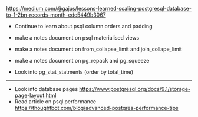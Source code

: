 https://medium.com/@gajus/lessons-learned-scaling-postgresql-database-to-1-2bn-records-month-edc5449b3067

- Continue to learn about psql column orders and padding

- make a notes document on psql materialised views

- make a notes document on from_collapse_limit and join_collape_limit

- make a notes document on pg_repack and pg_squeeze

- Look into pg_stat_statments (order by total_time)

---

- Look into database pages https://www.postgresql.org/docs/9.1/storage-page-layout.html
- Read article on psql performance https://thoughtbot.com/blog/advanced-postgres-performance-tips